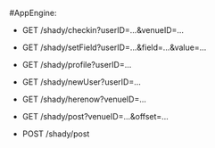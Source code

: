 #AppEngine:

+	GET /shady/checkin?userID=…&venueID=…
+	GET /shady/setField?userID=…&field=…&value=…
+	GET /shady/profile?userID=…
+	GET /shady/newUser?userID=…
+	GET /shady/herenow?venueID=…
+	GET /shady/post?venueID=…&offset=…

+	POST /shady/post